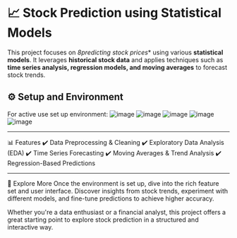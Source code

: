 # 📈 Stock Prediction using Statistical Models  

This project focuses on *8predicting stock prices** using various **statistical models**. It leverages **historical stock data** and applies techniques 
such as **time series analysis, regression models, and moving averages** to forecast stock trends.  

## ⚙️ Setup and Environment  
For active use set up environment:
![image](https://github.com/user-attachments/assets/5f0b4821-c00f-45ee-869b-33ddeb28a269)
![image](https://github.com/user-attachments/assets/07167826-6298-42ad-9e2b-3562c584b914)
![image](https://github.com/user-attachments/assets/925630d6-8410-4955-a1ec-c53c8c300758)
![image](https://github.com/user-attachments/assets/0f7fc921-dbc4-41bc-bffb-8bc22149b89c)
![image](https://github.com/user-attachments/assets/628050a1-ef97-4dc1-a904-f54c81d9176b)

___________________________________________________________________________________________________________________________________________________________
📊 Features
✔️ Data Preprocessing & Cleaning
✔️ Exploratory Data Analysis (EDA)
✔️ Time Series Forecasting
✔️ Moving Averages & Trend Analysis
✔️ Regression-Based Predictions
___________________________________________________________________________________________________________________________________________________________
🚀 Explore More
Once the environment is set up, dive into the rich feature set and user interface. Discover insights from stock trends, experiment with different models, and fine-tune predictions to achieve higher accuracy.

Whether you're a data enthusiast or a financial analyst, this project offers a great starting point to explore stock prediction in a structured and interactive way.
